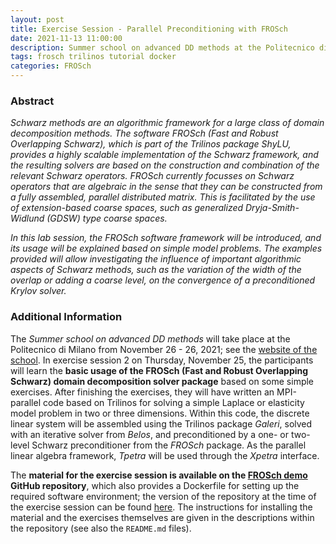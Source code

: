 ```yaml
---
layout: post
title: Exercise Session - Parallel Preconditioning with FROSch
date: 2021-11-13 11:00:00
description: Summer school on advanced DD methods at the Politecnico di Milano from 24.11.2021 to 26.11.2021
tags: frosch trilinos tutorial docker
categories: FROSch
---
```


### Abstract

*Schwarz methods are an algorithmic framework for a large class of domain decomposition methods. The software FROSch (Fast and Robust Overlapping Schwarz), which is part of the Trilinos package ShyLU, provides a highly scalable implementation of the Schwarz framework, and the resulting solvers are based on the construction and combination of the relevant Schwarz operators. FROSch currently focusses on Schwarz operators that are algebraic in the sense that they can be constructed from a fully assembled, parallel distributed matrix. This is facilitated by the use of extension-based coarse spaces, such as generalized Dryja-Smith-Widlund (GDSW) type coarse spaces.*

*In this lab session, the FROSch software framework will be introduced, and its usage will be explained based on simple model problems. The examples provided will allow investigating the influence of important algorithmic aspects of Schwarz methods, such as the variation of the width of the overlap or adding a coarse level, on the convergence of a preconditioned Krylov solver.*

### Additional Information

The *Summer school on advanced DD methods* will take place at the Politecnico di Milano from November 26 - 26, 2021; see the [website of the school](https://gciara.wordpress.com/summer-school-on-dd-methods/). In exercise session 2 on Thursday, November 25, the participants will learn the **basic usage of the FROSch (Fast and Robust Overlapping Schwarz) domain decomposition solver package** based on some simple exercises. After finishing the exercises, they will have written an MPI-parallel code based on Trilinos for solving a simple Laplace or elasticity model problem in two or three dimensions. Within this code, the discrete linear system will be assembled using the Trilinos package *Galeri*, solved with an iterative solver from *Belos*, and preconditioned by a one- or two-level Schwarz preconditioner from the *FROSch* package. As the parallel linear algebra framework, *Tpetra* will be used through the *Xpetra* interface.

The **material for the exercise session is available on the [FROSch demo](https://github.com/searhein/frosch-demo#docker-container) GitHub repository**, which also provides a Dockerfile for setting up the required software environment; the version of the repository at the time of the exercise session can be found [here](https://github.com/searhein/frosch-demo/tree/95e9b5937e1348832a6666d3897f03ab515ece45). The instructions for installing the material and the exercises themselves are given in the descriptions within the repository (see also the `README.md` files).
